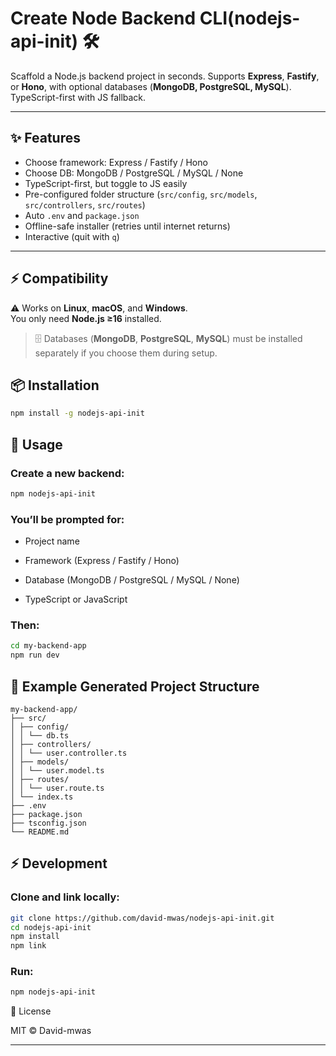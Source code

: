# Create Node Backend CLI(nodejs-api-init) 🛠

Scaffold a Node.js backend project in seconds. Supports **Express**, **Fastify**, or **Hono**, with optional databases (**MongoDB, PostgreSQL, MySQL**). TypeScript-first with JS fallback.

---

## ✨ Features

- Choose framework: Express / Fastify / Hono
- Choose DB: MongoDB / PostgreSQL / MySQL / None
- TypeScript-first, but toggle to JS easily
- Pre-configured folder structure (`src/config`, `src/models`, `src/controllers`, `src/routes`)
- Auto `.env` and `package.json`
- Offline-safe installer (retries until internet returns)
- Interactive (quit with `q`)

---

## ⚡ Compatibility

⚠️ Works on **Linux**, **macOS**, and **Windows**.  
You only need **Node.js ≥16** installed.

> 🗄️ Databases (**MongoDB**, **PostgreSQL**, **MySQL**) must be installed separately if you choose them during setup.

## 📦 Installation

```bash
npm install -g nodejs-api-init
```

## 🚀 Usage

### Create a new backend:

```bash
npm nodejs-api-init
```

### You’ll be prompted for:

- Project name

- Framework (Express / Fastify / Hono)

- Database (MongoDB / PostgreSQL / MySQL / None)

- TypeScript or JavaScript

### Then:

```bash
cd my-backend-app
npm run dev
```

## 📂 Example Generated Project Structure

```
my-backend-app/
├── src/
│ ├── config/
│ │ └── db.ts
│ ├── controllers/
│ │ └── user.controller.ts
│ ├── models/
│ │ └── user.model.ts
│ ├── routes/
│ │ └── user.route.ts
│ └── index.ts
├── .env
├── package.json
├── tsconfig.json
└── README.md
```

## ⚡ Development

### Clone and link locally:

```bash
git clone https://github.com/david-mwas/nodejs-api-init.git
cd nodejs-api-init
npm install
npm link
```

### Run:

```bash
npm nodejs-api-init
```

📜 License

MIT © David-mwas

---
